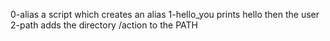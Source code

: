 0-alias a script which creates an alias
1-hello_you prints hello then the user
2-path adds the directory /action to the PATH